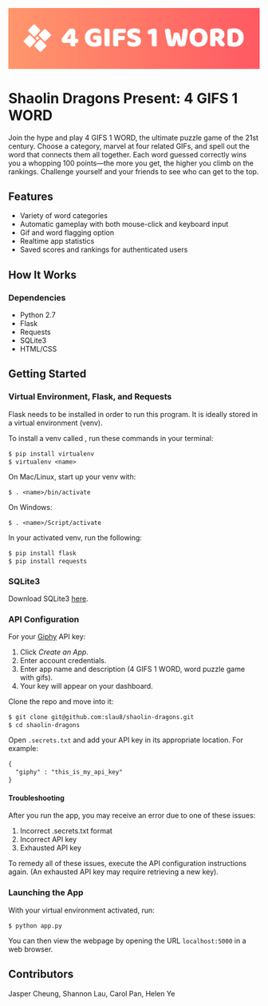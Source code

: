 ![4 GIFS 1 WORD](static/img/banner.png)
# Shaolin Dragons Present: **4 GIFS 1 WORD**
Join the hype and play 4 GIFS 1 WORD, the ultimate puzzle game of the 21st century. Choose a category, marvel at four related GIFs, and spell out the word that connects them all together. Each word guessed correctly wins you a whopping 100 points—the more you get, the higher you climb on the rankings. Challenge yourself and your friends to see who can get to the top.

## Features
* Variety of word categories
* Automatic gameplay with both mouse-click and keyboard input
* Gif and word flagging option
* Realtime app statistics
* Saved scores and rankings for authenticated users

## How It Works

### Dependencies
* Python 2.7
* Flask
* Requests
* SQLite3
* HTML/CSS

## Getting Started
### Virtual Environment, Flask, and Requests
Flask needs to be installed in order to run this program. It is ideally stored in a virtual environment (venv).

To install a venv called <name>, run these commands in your terminal:
```
$ pip install virtualenv
$ virtualenv <name>
```
On Mac/Linux, start up your venv with:
```
$ . <name>/bin/activate
```
On Windows:
```
$ . <name>/Script/activate
```
In your activated venv, run the following:
```
$ pip install flask
$ pip install requests
```

### SQLite3
Download SQLite3 [here](https://www.sqlite.org/download.html).

### API Configuration
For your [Giphy](https://developers.giphy.com) API key:
1. Click *Create an App*.
2. Enter account credentials.
3. Enter app name and description (4 GIFS 1 WORD, word puzzle game with gifs).
4. Your key will appear on your dashboard.

Clone the repo and move into it:
```
$ git clone git@github.com:slau8/shaolin-dragons.git
$ cd shaolin-dragons
```
Open ``` .secrets.txt ``` and add your API key in its appropriate location. For example:
```
{
  "giphy" : "this_is_my_api_key"
}
```

#### Troubleshooting
After you run the app, you may receive an error due to one of these issues:
1. Incorrect .secrets.txt format
2. Incorrect API key
3. Exhausted API key

To remedy all of these issues, execute the API configuration instructions again. (An exhausted API key may require retrieving a new key).

### Launching the App
With your virtual environment activated, run:
```
$ python app.py
```
You can then view the webpage by opening the URL `localhost:5000` in a web browser.

## Contributors
Jasper Cheung, Shannon Lau, Carol Pan, Helen Ye
